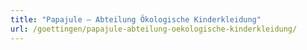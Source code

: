 ```yaml
---
title: "Papajule – Abteilung Ökologische Kinderkleidung"
url: /goettingen/papajule-abteilung-oekologische-kinderkleidung/
---
```

